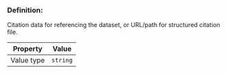 ### Definition:

Citation data for referencing the dataset, or URL/path for structured citation file.


| Property | Value |
|----------|--------|
| Value type | `string` |
